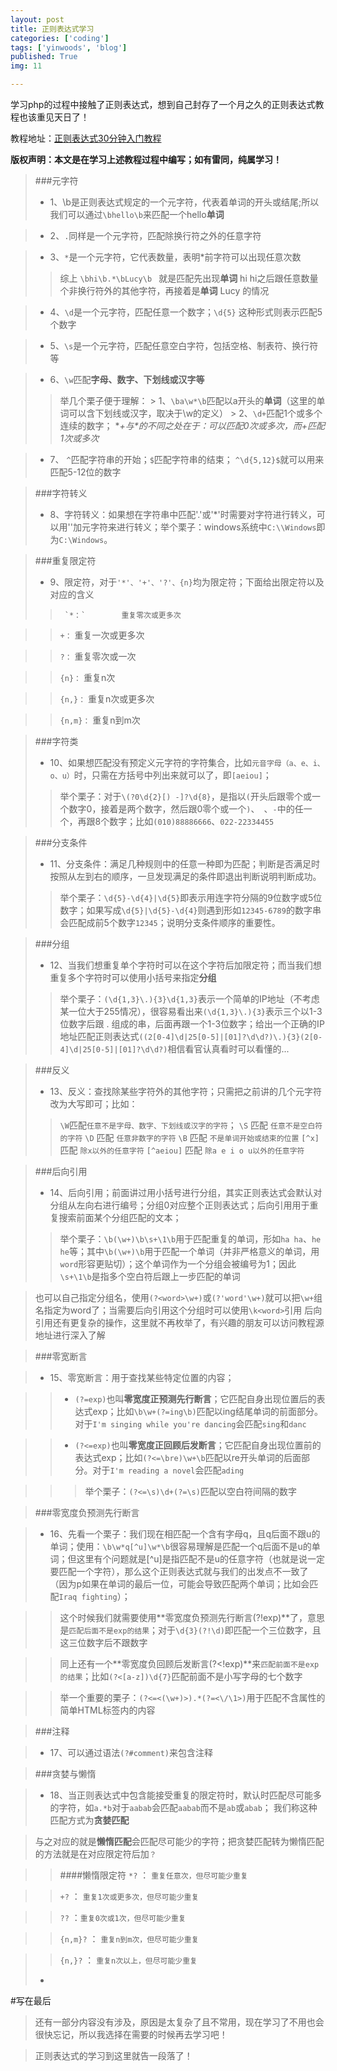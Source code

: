 ```yaml
---
layout: post
title: 正则表达式学习
categories: ['coding']
tags: ['yinwoods', 'blog']
published: True
img: 11

---
```


学习php的过程中接触了正则表达式，想到自己封存了一个月之久的正则表达式教程也该重见天日了！

教程地址：[正则表达式30分钟入门教程](http://deerchao.net/tutorials/regex/regex.htm)

**版权声明：本文是在学习上述教程过程中编写；如有雷同，纯属学习！**

>###元字符
> * 1、\b是正则表达式规定的一个元字符，代表着单词的开头或结尾;所以我们可以通过`\bhello\b`来匹配一个hello**单词**

> * 2、`.`同样是一个元字符，匹配除换行符之外的任意字符

> * 3、`*`是一个元字符，它代表数量，表明*前字符可以出现任意次数
>> 综上  `\bhi\b.*\bLucy\b ` 就是匹配先出现**单词** hi hi之后跟任意数量个非换行符外的其他字符，再接着是**单词** Lucy 的情况

> * 4、`\d`是一个元字符，匹配任意一个数字；`\d{5}` 这种形式则表示匹配5个数字

> * 5、`\s`是一个元字符，匹配任意空白字符，包括空格、制表符、换行符等

> * 6、`\w`匹配**字母、数字、下划线或汉字等**
>> 举几个栗子便于理解：
	> 1、`\ba\w*\b`匹配以a开头的**单词**（这里的单词可以含下划线或汉字，取决于\w的定义）
	> 2、`\d+`匹配1个或多个连续的数字； **+与\*的不同之处在于：*可以匹配0次或多次，而+匹配1次或多次**

> * 7、 `^`匹配字符串的开始；`$`匹配字符串的结束； `^\d{5,12}$`就可以用来匹配5-12位的数字

>###字符转义
> * 8、字符转义：如果想在字符串中匹配'.'或'*'时需要对字符进行转义，可以用'\'加元字符来进行转义；举个栗子：windows系统中`C:\\Windows`即为`C:\Windows`。

>###重复限定符
> * 9、限定符，对于`'*'、'+'、'?'、{n}`均为限定符；下面给出限定符以及对应的含义
>>  	`*：`		重复零次或更多次 

>>	`+：`		重复一次或更多次
	
>>	`?：`		重复零次或一次
	
>>	`{n}：`	重复n次
	
>>	`{n,}：`	重复n次或更多次
	
>>	`{n,m}：`	重复n到m次

>###字符类
> * 10、如果想匹配没有预定义元字符的字符集合，比如`元音字母（a、e、i、o、u）`时，只需在方括号中列出来就可以了，即`[aeiou]`；
>> 举个栗子：对于`\(?0\d{2}[) -]?\d{8}`，是指以`(`开头后跟零个或一个数字0，接着是两个数字，然后跟0零个或一个`)`、` `、`-`中的任一个，再跟8个数字；比如`(010)88886666`、`022-22334455`

>###分支条件
> * 11、分支条件：满足几种规则中的任意一种即为匹配；判断是否满足时按照从左到右的顺序，一旦发现满足的条件即退出判断说明判断成功。
>> 举个栗子：`\d{5}-\d{4}|\d{5}`即表示用连字符分隔的9位数字或5位数字；如果写成`\d{5}|\d{5}-\d{4}`则遇到形如`12345-6789`的数字串会匹配成前5个数字`12345`；说明分支条件顺序的重要性。

>###分组
> * 12、当我们想重复单个字符时可以在这个字符后加限定符；而当我们想重复多个字符时可以使用小括号来指定**分组**
>> 举个栗子：`(\d{1,3}\.){3}\d{1,3}`表示一个简单的IP地址（不考虑某一位大于255情况），很容易看出来`(\d{1,3}\.){3}`表示三个以1-3位数字后跟 . 组成的串，后面再跟一个1-3位数字；给出一个正确的IP地址匹配正则表达式`((2[0-4]\d|25[0-5]|[01]?\d\d?)\.){3}(2[0-4]\d|25[0-5]|[01]?\d\d?)`相信看官认真看时可以看懂的...

>###反义
> * 13、反义：查找除某些字符外的其他字符；只需把之前讲的几个元字符改为大写即可；比如：
>> `\W`匹配`任意不是字母、数字、下划线或汉字的字符`；
>> `\S` 匹配 `任意不是空白符的字符`
>> `\D` 匹配 `任意非数字的字符`
>> `\B` 匹配 `不是单词开始或结束的位置`
>> `[^x]`匹配 `除x以外的任意字符`
>> `[^aeiou]` 匹配 `除a e i o u以外的任意字符`

>###后向引用
> * 14、后向引用；前面讲过用小括号进行分组，其实正则表达式会默认对分组从左向右进行编号；分组0对应整个正则表达式；后向引用用于重复搜索前面某个分组匹配的文本；
>> 举个栗子：`\b(\w+)\b\s+\1\b`用于匹配重复的单词，形如`ha ha`、`he he`等；其中`\b(\w+)\b`用于匹配一个单词（并非严格意义的单词，用`word`形容更贴切）；这个单词作为一个分组会被编号为1；因此`\s+\1\b`是指多个空白符后跟上一步匹配的单词

>  	也可以自己指定分组名，使用`(?<word>\w+)`或`(?'word'\w+)`就可以把`\w+`组名指定为word了；当需要后向引用这个分组时可以使用`\k<word>`引用
> 	后向引用还有更复杂的操作，这里就不再枚举了，有兴趣的朋友可以访问教程源地址进行深入了解

>###零宽断言

> * 15、零宽断言：用于查找某些特定位置的内容；

>> - `(?=exp)`也叫**零宽度正预测先行断言**；它匹配自身出现位置后的表达式exp；比如`\b\w+(?=ing\b)`匹配以ing结尾单词的前面部分。对于`I'm singing while you're dancing`会匹配`sing`和`danc`

>> - `(?<=exp)`也叫**零宽度正回顾后发断言**；它匹配自身出现位置前的表达式exp；比如`(?<=\bre)\w+\b`匹配以re开头单词的后面部分。对于`I'm reading a novel`会匹配`ading`

>>> 举个栗子：`(?<=\s)\d+(?=\s)`匹配以空白符间隔的数字

>###零宽度负预测先行断言

> * 16、先看一个栗子：我们现在相匹配一个含有字母q，且q后面不跟u的单词；使用：`\b\w*q[^u]\w*\b`很容易理解是匹配一个q后面不是u的单词；但这里有个问题就是[^u]是指匹配不是u的任意字符（也就是说一定要匹配一个字符），那么这个正则表达式就与我们的出发点不一致了（因为p如果在单词的最后一位，可能会导致匹配两个单词；比如会匹配`Iraq fighting`）；

>>这个时候我们就需要使用**零宽度负预测先行断言(?!exp)**了，意思是`匹配后面不是exp的结果`；对于`\d{3}(?!\d)`即匹配一个三位数字，且这三位数字后不跟数字

>>同上还有一个**零宽度负回顾后发断言(?<!exp)**来`匹配前面不是exp的结果`；比如`(?<[a-z])\d{7}`匹配前面不是小写字母的七个数字

>>举一个重要的栗子：`(?<=<(\w+)>).*(?=<\/\1>)`用于匹配不含属性的简单HTML标签内的内容

>###注释

> * 17、可以通过语法`(?#comment)`来包含注释

>###贪婪与懒惰

> * 18、当正则表达式中包含能接受重复的限定符时，默认时匹配尽可能多的字符，如`a.*b`对于`aabab`会匹配`aabab`而不是`ab`或`abab`； 我们称这种匹配方式为**贪婪匹配**

> 与之对应的就是**懒惰匹配**会匹配尽可能少的字符；把贪婪匹配转为懒惰匹配的方法就是在对应限定符后加`？`

>>####懒惰限定符
>>`*?`	： `重复任意次，但尽可能少重复`

>>`+?`	： `重复1次或更多次，但尽可能少重复`

>>`??`	：`重复0次或1次，但尽可能少重复`

>>`{n,m}?`	： `重复n到m次，但尽可能少重复`

>>`{n,}?`	： `重复n次以上，但尽可能少重复`
> * 

#写在最后

> 还有一部分内容没有涉及，原因是太复杂了且不常用，现在学习了不用也会很快忘记，所以我选择在需要的时候再去学习吧！

> 正则表达式的学习到这里就告一段落了！
